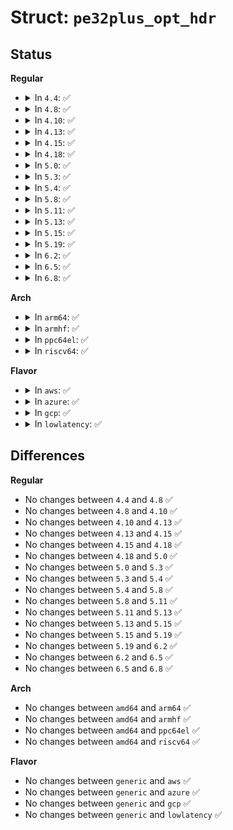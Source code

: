 # Struct: <code>pe32plus_opt_hdr</code>

## Status
<b>Regular</b>
<ul>
<li>
<details>
<summary>In <code>4.4</code>: ✅</summary>

```c
struct pe32plus_opt_hdr {
    uint16_t magic;
    uint8_t ld_major;
    uint8_t ld_minor;
    uint32_t text_size;
    uint32_t data_size;
    uint32_t bss_size;
    uint32_t entry_point;
    uint32_t code_base;
    uint64_t image_base;
    uint32_t section_align;
    uint32_t file_align;
    uint16_t os_major;
    uint16_t os_minor;
    uint16_t image_major;
    uint16_t image_minor;
    uint16_t subsys_major;
    uint16_t subsys_minor;
    uint32_t win32_version;
    uint32_t image_size;
    uint32_t header_size;
    uint32_t csum;
    uint16_t subsys;
    uint16_t dll_flags;
    uint64_t stack_size_req;
    uint64_t stack_size;
    uint64_t heap_size_req;
    uint64_t heap_size;
    uint32_t loader_flags;
    uint32_t data_dirs;
};
```
</details>
</li>
<li>
<details>
<summary>In <code>4.8</code>: ✅</summary>

```c
struct pe32plus_opt_hdr {
    uint16_t magic;
    uint8_t ld_major;
    uint8_t ld_minor;
    uint32_t text_size;
    uint32_t data_size;
    uint32_t bss_size;
    uint32_t entry_point;
    uint32_t code_base;
    uint64_t image_base;
    uint32_t section_align;
    uint32_t file_align;
    uint16_t os_major;
    uint16_t os_minor;
    uint16_t image_major;
    uint16_t image_minor;
    uint16_t subsys_major;
    uint16_t subsys_minor;
    uint32_t win32_version;
    uint32_t image_size;
    uint32_t header_size;
    uint32_t csum;
    uint16_t subsys;
    uint16_t dll_flags;
    uint64_t stack_size_req;
    uint64_t stack_size;
    uint64_t heap_size_req;
    uint64_t heap_size;
    uint32_t loader_flags;
    uint32_t data_dirs;
};
```
</details>
</li>
<li>
<details>
<summary>In <code>4.10</code>: ✅</summary>

```c
struct pe32plus_opt_hdr {
    uint16_t magic;
    uint8_t ld_major;
    uint8_t ld_minor;
    uint32_t text_size;
    uint32_t data_size;
    uint32_t bss_size;
    uint32_t entry_point;
    uint32_t code_base;
    uint64_t image_base;
    uint32_t section_align;
    uint32_t file_align;
    uint16_t os_major;
    uint16_t os_minor;
    uint16_t image_major;
    uint16_t image_minor;
    uint16_t subsys_major;
    uint16_t subsys_minor;
    uint32_t win32_version;
    uint32_t image_size;
    uint32_t header_size;
    uint32_t csum;
    uint16_t subsys;
    uint16_t dll_flags;
    uint64_t stack_size_req;
    uint64_t stack_size;
    uint64_t heap_size_req;
    uint64_t heap_size;
    uint32_t loader_flags;
    uint32_t data_dirs;
};
```
</details>
</li>
<li>
<details>
<summary>In <code>4.13</code>: ✅</summary>

```c
struct pe32plus_opt_hdr {
    uint16_t magic;
    uint8_t ld_major;
    uint8_t ld_minor;
    uint32_t text_size;
    uint32_t data_size;
    uint32_t bss_size;
    uint32_t entry_point;
    uint32_t code_base;
    uint64_t image_base;
    uint32_t section_align;
    uint32_t file_align;
    uint16_t os_major;
    uint16_t os_minor;
    uint16_t image_major;
    uint16_t image_minor;
    uint16_t subsys_major;
    uint16_t subsys_minor;
    uint32_t win32_version;
    uint32_t image_size;
    uint32_t header_size;
    uint32_t csum;
    uint16_t subsys;
    uint16_t dll_flags;
    uint64_t stack_size_req;
    uint64_t stack_size;
    uint64_t heap_size_req;
    uint64_t heap_size;
    uint32_t loader_flags;
    uint32_t data_dirs;
};
```
</details>
</li>
<li>
<details>
<summary>In <code>4.15</code>: ✅</summary>

```c
struct pe32plus_opt_hdr {
    uint16_t magic;
    uint8_t ld_major;
    uint8_t ld_minor;
    uint32_t text_size;
    uint32_t data_size;
    uint32_t bss_size;
    uint32_t entry_point;
    uint32_t code_base;
    uint64_t image_base;
    uint32_t section_align;
    uint32_t file_align;
    uint16_t os_major;
    uint16_t os_minor;
    uint16_t image_major;
    uint16_t image_minor;
    uint16_t subsys_major;
    uint16_t subsys_minor;
    uint32_t win32_version;
    uint32_t image_size;
    uint32_t header_size;
    uint32_t csum;
    uint16_t subsys;
    uint16_t dll_flags;
    uint64_t stack_size_req;
    uint64_t stack_size;
    uint64_t heap_size_req;
    uint64_t heap_size;
    uint32_t loader_flags;
    uint32_t data_dirs;
};
```
</details>
</li>
<li>
<details>
<summary>In <code>4.18</code>: ✅</summary>

```c
struct pe32plus_opt_hdr {
    uint16_t magic;
    uint8_t ld_major;
    uint8_t ld_minor;
    uint32_t text_size;
    uint32_t data_size;
    uint32_t bss_size;
    uint32_t entry_point;
    uint32_t code_base;
    uint64_t image_base;
    uint32_t section_align;
    uint32_t file_align;
    uint16_t os_major;
    uint16_t os_minor;
    uint16_t image_major;
    uint16_t image_minor;
    uint16_t subsys_major;
    uint16_t subsys_minor;
    uint32_t win32_version;
    uint32_t image_size;
    uint32_t header_size;
    uint32_t csum;
    uint16_t subsys;
    uint16_t dll_flags;
    uint64_t stack_size_req;
    uint64_t stack_size;
    uint64_t heap_size_req;
    uint64_t heap_size;
    uint32_t loader_flags;
    uint32_t data_dirs;
};
```
</details>
</li>
<li>
<details>
<summary>In <code>5.0</code>: ✅</summary>

```c
struct pe32plus_opt_hdr {
    uint16_t magic;
    uint8_t ld_major;
    uint8_t ld_minor;
    uint32_t text_size;
    uint32_t data_size;
    uint32_t bss_size;
    uint32_t entry_point;
    uint32_t code_base;
    uint64_t image_base;
    uint32_t section_align;
    uint32_t file_align;
    uint16_t os_major;
    uint16_t os_minor;
    uint16_t image_major;
    uint16_t image_minor;
    uint16_t subsys_major;
    uint16_t subsys_minor;
    uint32_t win32_version;
    uint32_t image_size;
    uint32_t header_size;
    uint32_t csum;
    uint16_t subsys;
    uint16_t dll_flags;
    uint64_t stack_size_req;
    uint64_t stack_size;
    uint64_t heap_size_req;
    uint64_t heap_size;
    uint32_t loader_flags;
    uint32_t data_dirs;
};
```
</details>
</li>
<li>
<details>
<summary>In <code>5.3</code>: ✅</summary>

```c
struct pe32plus_opt_hdr {
    uint16_t magic;
    uint8_t ld_major;
    uint8_t ld_minor;
    uint32_t text_size;
    uint32_t data_size;
    uint32_t bss_size;
    uint32_t entry_point;
    uint32_t code_base;
    uint64_t image_base;
    uint32_t section_align;
    uint32_t file_align;
    uint16_t os_major;
    uint16_t os_minor;
    uint16_t image_major;
    uint16_t image_minor;
    uint16_t subsys_major;
    uint16_t subsys_minor;
    uint32_t win32_version;
    uint32_t image_size;
    uint32_t header_size;
    uint32_t csum;
    uint16_t subsys;
    uint16_t dll_flags;
    uint64_t stack_size_req;
    uint64_t stack_size;
    uint64_t heap_size_req;
    uint64_t heap_size;
    uint32_t loader_flags;
    uint32_t data_dirs;
};
```
</details>
</li>
<li>
<details>
<summary>In <code>5.4</code>: ✅</summary>

```c
struct pe32plus_opt_hdr {
    uint16_t magic;
    uint8_t ld_major;
    uint8_t ld_minor;
    uint32_t text_size;
    uint32_t data_size;
    uint32_t bss_size;
    uint32_t entry_point;
    uint32_t code_base;
    uint64_t image_base;
    uint32_t section_align;
    uint32_t file_align;
    uint16_t os_major;
    uint16_t os_minor;
    uint16_t image_major;
    uint16_t image_minor;
    uint16_t subsys_major;
    uint16_t subsys_minor;
    uint32_t win32_version;
    uint32_t image_size;
    uint32_t header_size;
    uint32_t csum;
    uint16_t subsys;
    uint16_t dll_flags;
    uint64_t stack_size_req;
    uint64_t stack_size;
    uint64_t heap_size_req;
    uint64_t heap_size;
    uint32_t loader_flags;
    uint32_t data_dirs;
};
```
</details>
</li>
<li>
<details>
<summary>In <code>5.8</code>: ✅</summary>

```c
struct pe32plus_opt_hdr {
    uint16_t magic;
    uint8_t ld_major;
    uint8_t ld_minor;
    uint32_t text_size;
    uint32_t data_size;
    uint32_t bss_size;
    uint32_t entry_point;
    uint32_t code_base;
    uint64_t image_base;
    uint32_t section_align;
    uint32_t file_align;
    uint16_t os_major;
    uint16_t os_minor;
    uint16_t image_major;
    uint16_t image_minor;
    uint16_t subsys_major;
    uint16_t subsys_minor;
    uint32_t win32_version;
    uint32_t image_size;
    uint32_t header_size;
    uint32_t csum;
    uint16_t subsys;
    uint16_t dll_flags;
    uint64_t stack_size_req;
    uint64_t stack_size;
    uint64_t heap_size_req;
    uint64_t heap_size;
    uint32_t loader_flags;
    uint32_t data_dirs;
};
```
</details>
</li>
<li>
<details>
<summary>In <code>5.11</code>: ✅</summary>

```c
struct pe32plus_opt_hdr {
    uint16_t magic;
    uint8_t ld_major;
    uint8_t ld_minor;
    uint32_t text_size;
    uint32_t data_size;
    uint32_t bss_size;
    uint32_t entry_point;
    uint32_t code_base;
    uint64_t image_base;
    uint32_t section_align;
    uint32_t file_align;
    uint16_t os_major;
    uint16_t os_minor;
    uint16_t image_major;
    uint16_t image_minor;
    uint16_t subsys_major;
    uint16_t subsys_minor;
    uint32_t win32_version;
    uint32_t image_size;
    uint32_t header_size;
    uint32_t csum;
    uint16_t subsys;
    uint16_t dll_flags;
    uint64_t stack_size_req;
    uint64_t stack_size;
    uint64_t heap_size_req;
    uint64_t heap_size;
    uint32_t loader_flags;
    uint32_t data_dirs;
};
```
</details>
</li>
<li>
<details>
<summary>In <code>5.13</code>: ✅</summary>

```c
struct pe32plus_opt_hdr {
    uint16_t magic;
    uint8_t ld_major;
    uint8_t ld_minor;
    uint32_t text_size;
    uint32_t data_size;
    uint32_t bss_size;
    uint32_t entry_point;
    uint32_t code_base;
    uint64_t image_base;
    uint32_t section_align;
    uint32_t file_align;
    uint16_t os_major;
    uint16_t os_minor;
    uint16_t image_major;
    uint16_t image_minor;
    uint16_t subsys_major;
    uint16_t subsys_minor;
    uint32_t win32_version;
    uint32_t image_size;
    uint32_t header_size;
    uint32_t csum;
    uint16_t subsys;
    uint16_t dll_flags;
    uint64_t stack_size_req;
    uint64_t stack_size;
    uint64_t heap_size_req;
    uint64_t heap_size;
    uint32_t loader_flags;
    uint32_t data_dirs;
};
```
</details>
</li>
<li>
<details>
<summary>In <code>5.15</code>: ✅</summary>

```c
struct pe32plus_opt_hdr {
    uint16_t magic;
    uint8_t ld_major;
    uint8_t ld_minor;
    uint32_t text_size;
    uint32_t data_size;
    uint32_t bss_size;
    uint32_t entry_point;
    uint32_t code_base;
    uint64_t image_base;
    uint32_t section_align;
    uint32_t file_align;
    uint16_t os_major;
    uint16_t os_minor;
    uint16_t image_major;
    uint16_t image_minor;
    uint16_t subsys_major;
    uint16_t subsys_minor;
    uint32_t win32_version;
    uint32_t image_size;
    uint32_t header_size;
    uint32_t csum;
    uint16_t subsys;
    uint16_t dll_flags;
    uint64_t stack_size_req;
    uint64_t stack_size;
    uint64_t heap_size_req;
    uint64_t heap_size;
    uint32_t loader_flags;
    uint32_t data_dirs;
};
```
</details>
</li>
<li>
<details>
<summary>In <code>5.19</code>: ✅</summary>

```c
struct pe32plus_opt_hdr {
    uint16_t magic;
    uint8_t ld_major;
    uint8_t ld_minor;
    uint32_t text_size;
    uint32_t data_size;
    uint32_t bss_size;
    uint32_t entry_point;
    uint32_t code_base;
    uint64_t image_base;
    uint32_t section_align;
    uint32_t file_align;
    uint16_t os_major;
    uint16_t os_minor;
    uint16_t image_major;
    uint16_t image_minor;
    uint16_t subsys_major;
    uint16_t subsys_minor;
    uint32_t win32_version;
    uint32_t image_size;
    uint32_t header_size;
    uint32_t csum;
    uint16_t subsys;
    uint16_t dll_flags;
    uint64_t stack_size_req;
    uint64_t stack_size;
    uint64_t heap_size_req;
    uint64_t heap_size;
    uint32_t loader_flags;
    uint32_t data_dirs;
};
```
</details>
</li>
<li>
<details>
<summary>In <code>6.2</code>: ✅</summary>

```c
struct pe32plus_opt_hdr {
    uint16_t magic;
    uint8_t ld_major;
    uint8_t ld_minor;
    uint32_t text_size;
    uint32_t data_size;
    uint32_t bss_size;
    uint32_t entry_point;
    uint32_t code_base;
    uint64_t image_base;
    uint32_t section_align;
    uint32_t file_align;
    uint16_t os_major;
    uint16_t os_minor;
    uint16_t image_major;
    uint16_t image_minor;
    uint16_t subsys_major;
    uint16_t subsys_minor;
    uint32_t win32_version;
    uint32_t image_size;
    uint32_t header_size;
    uint32_t csum;
    uint16_t subsys;
    uint16_t dll_flags;
    uint64_t stack_size_req;
    uint64_t stack_size;
    uint64_t heap_size_req;
    uint64_t heap_size;
    uint32_t loader_flags;
    uint32_t data_dirs;
};
```
</details>
</li>
<li>
<details>
<summary>In <code>6.5</code>: ✅</summary>

```c
struct pe32plus_opt_hdr {
    uint16_t magic;
    uint8_t ld_major;
    uint8_t ld_minor;
    uint32_t text_size;
    uint32_t data_size;
    uint32_t bss_size;
    uint32_t entry_point;
    uint32_t code_base;
    uint64_t image_base;
    uint32_t section_align;
    uint32_t file_align;
    uint16_t os_major;
    uint16_t os_minor;
    uint16_t image_major;
    uint16_t image_minor;
    uint16_t subsys_major;
    uint16_t subsys_minor;
    uint32_t win32_version;
    uint32_t image_size;
    uint32_t header_size;
    uint32_t csum;
    uint16_t subsys;
    uint16_t dll_flags;
    uint64_t stack_size_req;
    uint64_t stack_size;
    uint64_t heap_size_req;
    uint64_t heap_size;
    uint32_t loader_flags;
    uint32_t data_dirs;
};
```
</details>
</li>
<li>
<details>
<summary>In <code>6.8</code>: ✅</summary>

```c
struct pe32plus_opt_hdr {
    uint16_t magic;
    uint8_t ld_major;
    uint8_t ld_minor;
    uint32_t text_size;
    uint32_t data_size;
    uint32_t bss_size;
    uint32_t entry_point;
    uint32_t code_base;
    uint64_t image_base;
    uint32_t section_align;
    uint32_t file_align;
    uint16_t os_major;
    uint16_t os_minor;
    uint16_t image_major;
    uint16_t image_minor;
    uint16_t subsys_major;
    uint16_t subsys_minor;
    uint32_t win32_version;
    uint32_t image_size;
    uint32_t header_size;
    uint32_t csum;
    uint16_t subsys;
    uint16_t dll_flags;
    uint64_t stack_size_req;
    uint64_t stack_size;
    uint64_t heap_size_req;
    uint64_t heap_size;
    uint32_t loader_flags;
    uint32_t data_dirs;
};
```
</details>
</li>
</ul>
<b>Arch</b>
<ul>
<li>
<details>
<summary>In <code>arm64</code>: ✅</summary>

```c
struct pe32plus_opt_hdr {
    uint16_t magic;
    uint8_t ld_major;
    uint8_t ld_minor;
    uint32_t text_size;
    uint32_t data_size;
    uint32_t bss_size;
    uint32_t entry_point;
    uint32_t code_base;
    uint64_t image_base;
    uint32_t section_align;
    uint32_t file_align;
    uint16_t os_major;
    uint16_t os_minor;
    uint16_t image_major;
    uint16_t image_minor;
    uint16_t subsys_major;
    uint16_t subsys_minor;
    uint32_t win32_version;
    uint32_t image_size;
    uint32_t header_size;
    uint32_t csum;
    uint16_t subsys;
    uint16_t dll_flags;
    uint64_t stack_size_req;
    uint64_t stack_size;
    uint64_t heap_size_req;
    uint64_t heap_size;
    uint32_t loader_flags;
    uint32_t data_dirs;
};
```
</details>
</li>
<li>
<details>
<summary>In <code>armhf</code>: ✅</summary>

```c
struct pe32plus_opt_hdr {
    uint16_t magic;
    uint8_t ld_major;
    uint8_t ld_minor;
    uint32_t text_size;
    uint32_t data_size;
    uint32_t bss_size;
    uint32_t entry_point;
    uint32_t code_base;
    uint64_t image_base;
    uint32_t section_align;
    uint32_t file_align;
    uint16_t os_major;
    uint16_t os_minor;
    uint16_t image_major;
    uint16_t image_minor;
    uint16_t subsys_major;
    uint16_t subsys_minor;
    uint32_t win32_version;
    uint32_t image_size;
    uint32_t header_size;
    uint32_t csum;
    uint16_t subsys;
    uint16_t dll_flags;
    uint64_t stack_size_req;
    uint64_t stack_size;
    uint64_t heap_size_req;
    uint64_t heap_size;
    uint32_t loader_flags;
    uint32_t data_dirs;
};
```
</details>
</li>
<li>
<details>
<summary>In <code>ppc64el</code>: ✅</summary>

```c
struct pe32plus_opt_hdr {
    uint16_t magic;
    uint8_t ld_major;
    uint8_t ld_minor;
    uint32_t text_size;
    uint32_t data_size;
    uint32_t bss_size;
    uint32_t entry_point;
    uint32_t code_base;
    uint64_t image_base;
    uint32_t section_align;
    uint32_t file_align;
    uint16_t os_major;
    uint16_t os_minor;
    uint16_t image_major;
    uint16_t image_minor;
    uint16_t subsys_major;
    uint16_t subsys_minor;
    uint32_t win32_version;
    uint32_t image_size;
    uint32_t header_size;
    uint32_t csum;
    uint16_t subsys;
    uint16_t dll_flags;
    uint64_t stack_size_req;
    uint64_t stack_size;
    uint64_t heap_size_req;
    uint64_t heap_size;
    uint32_t loader_flags;
    uint32_t data_dirs;
};
```
</details>
</li>
<li>
<details>
<summary>In <code>riscv64</code>: ✅</summary>

```c
struct pe32plus_opt_hdr {
    uint16_t magic;
    uint8_t ld_major;
    uint8_t ld_minor;
    uint32_t text_size;
    uint32_t data_size;
    uint32_t bss_size;
    uint32_t entry_point;
    uint32_t code_base;
    uint64_t image_base;
    uint32_t section_align;
    uint32_t file_align;
    uint16_t os_major;
    uint16_t os_minor;
    uint16_t image_major;
    uint16_t image_minor;
    uint16_t subsys_major;
    uint16_t subsys_minor;
    uint32_t win32_version;
    uint32_t image_size;
    uint32_t header_size;
    uint32_t csum;
    uint16_t subsys;
    uint16_t dll_flags;
    uint64_t stack_size_req;
    uint64_t stack_size;
    uint64_t heap_size_req;
    uint64_t heap_size;
    uint32_t loader_flags;
    uint32_t data_dirs;
};
```
</details>
</li>
</ul>
<b>Flavor</b>
<ul>
<li>
<details>
<summary>In <code>aws</code>: ✅</summary>

```c
struct pe32plus_opt_hdr {
    uint16_t magic;
    uint8_t ld_major;
    uint8_t ld_minor;
    uint32_t text_size;
    uint32_t data_size;
    uint32_t bss_size;
    uint32_t entry_point;
    uint32_t code_base;
    uint64_t image_base;
    uint32_t section_align;
    uint32_t file_align;
    uint16_t os_major;
    uint16_t os_minor;
    uint16_t image_major;
    uint16_t image_minor;
    uint16_t subsys_major;
    uint16_t subsys_minor;
    uint32_t win32_version;
    uint32_t image_size;
    uint32_t header_size;
    uint32_t csum;
    uint16_t subsys;
    uint16_t dll_flags;
    uint64_t stack_size_req;
    uint64_t stack_size;
    uint64_t heap_size_req;
    uint64_t heap_size;
    uint32_t loader_flags;
    uint32_t data_dirs;
};
```
</details>
</li>
<li>
<details>
<summary>In <code>azure</code>: ✅</summary>

```c
struct pe32plus_opt_hdr {
    uint16_t magic;
    uint8_t ld_major;
    uint8_t ld_minor;
    uint32_t text_size;
    uint32_t data_size;
    uint32_t bss_size;
    uint32_t entry_point;
    uint32_t code_base;
    uint64_t image_base;
    uint32_t section_align;
    uint32_t file_align;
    uint16_t os_major;
    uint16_t os_minor;
    uint16_t image_major;
    uint16_t image_minor;
    uint16_t subsys_major;
    uint16_t subsys_minor;
    uint32_t win32_version;
    uint32_t image_size;
    uint32_t header_size;
    uint32_t csum;
    uint16_t subsys;
    uint16_t dll_flags;
    uint64_t stack_size_req;
    uint64_t stack_size;
    uint64_t heap_size_req;
    uint64_t heap_size;
    uint32_t loader_flags;
    uint32_t data_dirs;
};
```
</details>
</li>
<li>
<details>
<summary>In <code>gcp</code>: ✅</summary>

```c
struct pe32plus_opt_hdr {
    uint16_t magic;
    uint8_t ld_major;
    uint8_t ld_minor;
    uint32_t text_size;
    uint32_t data_size;
    uint32_t bss_size;
    uint32_t entry_point;
    uint32_t code_base;
    uint64_t image_base;
    uint32_t section_align;
    uint32_t file_align;
    uint16_t os_major;
    uint16_t os_minor;
    uint16_t image_major;
    uint16_t image_minor;
    uint16_t subsys_major;
    uint16_t subsys_minor;
    uint32_t win32_version;
    uint32_t image_size;
    uint32_t header_size;
    uint32_t csum;
    uint16_t subsys;
    uint16_t dll_flags;
    uint64_t stack_size_req;
    uint64_t stack_size;
    uint64_t heap_size_req;
    uint64_t heap_size;
    uint32_t loader_flags;
    uint32_t data_dirs;
};
```
</details>
</li>
<li>
<details>
<summary>In <code>lowlatency</code>: ✅</summary>

```c
struct pe32plus_opt_hdr {
    uint16_t magic;
    uint8_t ld_major;
    uint8_t ld_minor;
    uint32_t text_size;
    uint32_t data_size;
    uint32_t bss_size;
    uint32_t entry_point;
    uint32_t code_base;
    uint64_t image_base;
    uint32_t section_align;
    uint32_t file_align;
    uint16_t os_major;
    uint16_t os_minor;
    uint16_t image_major;
    uint16_t image_minor;
    uint16_t subsys_major;
    uint16_t subsys_minor;
    uint32_t win32_version;
    uint32_t image_size;
    uint32_t header_size;
    uint32_t csum;
    uint16_t subsys;
    uint16_t dll_flags;
    uint64_t stack_size_req;
    uint64_t stack_size;
    uint64_t heap_size_req;
    uint64_t heap_size;
    uint32_t loader_flags;
    uint32_t data_dirs;
};
```
</details>
</li>
</ul>

## Differences
<b>Regular</b>
<ul>
<li>
No changes between <code>4.4</code> and <code>4.8</code> ✅
</li>
<li>
No changes between <code>4.8</code> and <code>4.10</code> ✅
</li>
<li>
No changes between <code>4.10</code> and <code>4.13</code> ✅
</li>
<li>
No changes between <code>4.13</code> and <code>4.15</code> ✅
</li>
<li>
No changes between <code>4.15</code> and <code>4.18</code> ✅
</li>
<li>
No changes between <code>4.18</code> and <code>5.0</code> ✅
</li>
<li>
No changes between <code>5.0</code> and <code>5.3</code> ✅
</li>
<li>
No changes between <code>5.3</code> and <code>5.4</code> ✅
</li>
<li>
No changes between <code>5.4</code> and <code>5.8</code> ✅
</li>
<li>
No changes between <code>5.8</code> and <code>5.11</code> ✅
</li>
<li>
No changes between <code>5.11</code> and <code>5.13</code> ✅
</li>
<li>
No changes between <code>5.13</code> and <code>5.15</code> ✅
</li>
<li>
No changes between <code>5.15</code> and <code>5.19</code> ✅
</li>
<li>
No changes between <code>5.19</code> and <code>6.2</code> ✅
</li>
<li>
No changes between <code>6.2</code> and <code>6.5</code> ✅
</li>
<li>
No changes between <code>6.5</code> and <code>6.8</code> ✅
</li>
</ul>
<b>Arch</b>
<ul>
<li>
No changes between <code>amd64</code> and <code>arm64</code> ✅
</li>
<li>
No changes between <code>amd64</code> and <code>armhf</code> ✅
</li>
<li>
No changes between <code>amd64</code> and <code>ppc64el</code> ✅
</li>
<li>
No changes between <code>amd64</code> and <code>riscv64</code> ✅
</li>
</ul>
<b>Flavor</b>
<ul>
<li>
No changes between <code>generic</code> and <code>aws</code> ✅
</li>
<li>
No changes between <code>generic</code> and <code>azure</code> ✅
</li>
<li>
No changes between <code>generic</code> and <code>gcp</code> ✅
</li>
<li>
No changes between <code>generic</code> and <code>lowlatency</code> ✅
</li>
</ul>
